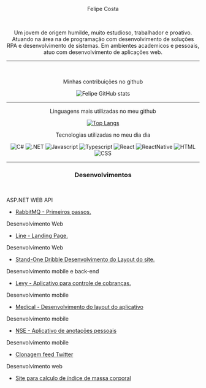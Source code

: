 <p align="center">Felipe Costa </p>
<br>
<p align="center">Um jovem de origem humilde, muito estudioso, trabalhador e proativo. Atuando na área na de programação com desenvolvimento de soluções RPA e desenvolvimento de sistemas. Em ambientes academicos e pessoais, atuo com desenvolvimento de aplicações web.

<hr>
<br>

<div align="center">
<p>Minhas contribuições no github
<br>

![Felipe GitHub stats](https://github-readme-stats.vercel.app/api?username=felipegith&show_icons=true&theme=radical)

</div>
<hr>

<div align="center">
<p>Linguagens mais utilizadas no meu github</p>

[![Top Langs](https://github-readme-stats.vercel.app/api/top-langs/?username=felipegith)](https://github.com/anuraghazra/github-readme-stats)

</div>

<div align="center">

<p>Tecnologias utilizadas no meu dia dia</p>

![C#](https://img.shields.io/badge/C%23-239120?style=for-the-badge&logo=c-sharp&logoColor=white)
![.NET](https://img.shields.io/badge/.NET-5C2D91?style=for-the-badge&logo=.net&logoColor=white)
![Javascript](https://img.shields.io/badge/JavaScript-F7DF1E?style=for-the-badge&logo=javascript&logoColor=black)
![Typescript](https://img.shields.io/badge/TypeScript-007ACC?style=for-the-badge&logo=typescript&logoColor=white)
![React](https://img.shields.io/badge/React-20232A?style=for-the-badge&logo=react&logoColor=61DAFB)
![ReactNative](https://img.shields.io/badge/React_Native-20232A?style=for-the-badge&logo=react&logoColor=61DAFB)
![HTML](https://img.shields.io/badge/HTML5-E34F26?style=for-the-badge&logo=html5&logoColor=white)
![CSS](https://img.shields.io/badge/CSS3-1572B6?style=for-the-badge&logo=css3&logoColor=white)

</div>
<hr>

<h3 align="center"><strong>Desenvolvimentos </strong></h3>

<br>
<p> ASP.NET WEB API </p>

- [RabbitMQ - Primeiros passos.](https://github.com/felipegith/RabbitMQ-)
 
<p> Desenvolvimento Web </p>

- [Line - Landing Page.](https://github.com/felipegith/Project-Landing)

<p> Desenvolvimento Web </p>

- [Stand-One Dribble Desenvolvimento do Layout do site.](https://github.com/felipegith/Stand---Dribble)

<p>Desenvolvimento mobile e back-end</p>

- [Levy - Aplicativo para controle de cobranças. ](https://github.com/felipegith/Levy)

<p>Desenvolvimento mobile </p>

- [Medical - Desenvolvimento do layout do aplicativo](https://github.com/felipegith/appMedical)

<p>Desenvolvimento mobile </p>

- [NSE - Aplicativo de anotações pessoais](https://github.com/felipegith/NSE-Aplicativo)

<p>Desenvolvimento mobile </p>

- [Clonagem feed Twitter](https://github.com/felipegith/Reac-Native-UI-Twitter)

<p>Desenvolvimento web </p>

- [Site para calculo de índice de massa corporal ](https://github.com/felipegith/-ndice-de-massa-corporal)
